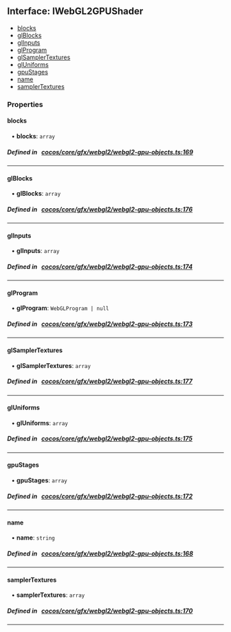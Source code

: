 ## Interface: IWebGL2GPUShader

- [blocks](#blocks)
- [glBlocks](#glBlocks)
- [glInputs](#glInputs)
- [glProgram](#glProgram)
- [glSamplerTextures](#glSamplerTextures)
- [glUniforms](#glUniforms)
- [gpuStages](#gpuStages)
- [name](#name)
- [samplerTextures](#samplerTextures)

### Properties

#### blocks

<div style="margin-left: 10px;">


• **blocks**: ``array``

</div>


##### Defined in &nbsp;   [cocos/core/gfx/webgl2/webgl2-gpu-objects.ts:169](https://github.com/cocos-creator/engine/blob/c7bf6b8a9/cocos/core/gfx/webgl2/webgl2-gpu-objects.ts#L169)&nbsp;

___
#### glBlocks

<div style="margin-left: 10px;">


• **glBlocks**: ``array``

</div>


##### Defined in &nbsp;   [cocos/core/gfx/webgl2/webgl2-gpu-objects.ts:176](https://github.com/cocos-creator/engine/blob/c7bf6b8a9/cocos/core/gfx/webgl2/webgl2-gpu-objects.ts#L176)&nbsp;

___
#### glInputs

<div style="margin-left: 10px;">


• **glInputs**: ``array``

</div>


##### Defined in &nbsp;   [cocos/core/gfx/webgl2/webgl2-gpu-objects.ts:174](https://github.com/cocos-creator/engine/blob/c7bf6b8a9/cocos/core/gfx/webgl2/webgl2-gpu-objects.ts#L174)&nbsp;

___
#### glProgram

<div style="margin-left: 10px;">


• **glProgram**: ``WebGLProgram | null``

</div>


##### Defined in &nbsp;   [cocos/core/gfx/webgl2/webgl2-gpu-objects.ts:173](https://github.com/cocos-creator/engine/blob/c7bf6b8a9/cocos/core/gfx/webgl2/webgl2-gpu-objects.ts#L173)&nbsp;

___
#### glSamplerTextures

<div style="margin-left: 10px;">


• **glSamplerTextures**: ``array``

</div>


##### Defined in &nbsp;   [cocos/core/gfx/webgl2/webgl2-gpu-objects.ts:177](https://github.com/cocos-creator/engine/blob/c7bf6b8a9/cocos/core/gfx/webgl2/webgl2-gpu-objects.ts#L177)&nbsp;

___
#### glUniforms

<div style="margin-left: 10px;">


• **glUniforms**: ``array``

</div>


##### Defined in &nbsp;   [cocos/core/gfx/webgl2/webgl2-gpu-objects.ts:175](https://github.com/cocos-creator/engine/blob/c7bf6b8a9/cocos/core/gfx/webgl2/webgl2-gpu-objects.ts#L175)&nbsp;

___
#### gpuStages

<div style="margin-left: 10px;">


• **gpuStages**: ``array``

</div>


##### Defined in &nbsp;   [cocos/core/gfx/webgl2/webgl2-gpu-objects.ts:172](https://github.com/cocos-creator/engine/blob/c7bf6b8a9/cocos/core/gfx/webgl2/webgl2-gpu-objects.ts#L172)&nbsp;

___
#### name

<div style="margin-left: 10px;">


• **name**: ``string``

</div>


##### Defined in &nbsp;   [cocos/core/gfx/webgl2/webgl2-gpu-objects.ts:168](https://github.com/cocos-creator/engine/blob/c7bf6b8a9/cocos/core/gfx/webgl2/webgl2-gpu-objects.ts#L168)&nbsp;

___
#### samplerTextures

<div style="margin-left: 10px;">


• **samplerTextures**: ``array``

</div>


##### Defined in &nbsp;   [cocos/core/gfx/webgl2/webgl2-gpu-objects.ts:170](https://github.com/cocos-creator/engine/blob/c7bf6b8a9/cocos/core/gfx/webgl2/webgl2-gpu-objects.ts#L170)&nbsp;

___
